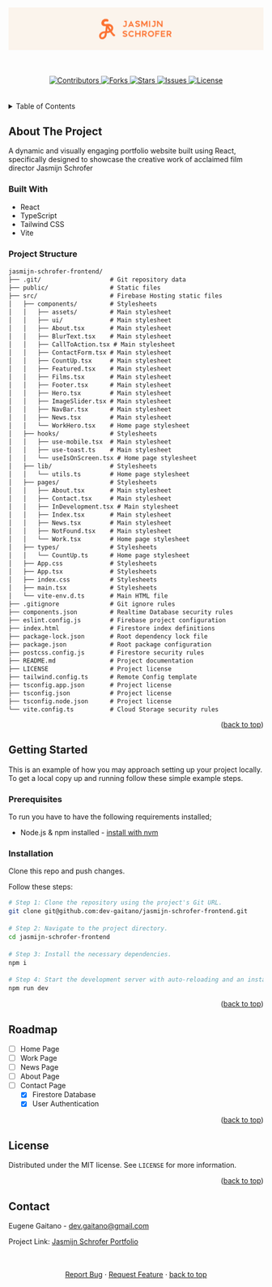 <div align="center">
    <img src="./public/readme-banner.png" alt="banner_img">
</div>

<a id="readme-top"></a>

<br />
<br />

<!-- PROJECT SHIELDS -->
<div align="center">

  <a href="https://github.com/dev-gaitano/firebase-notes-I/graphs/contributors">
    <img src="https://img.shields.io/github/contributors/dev-gaitano/firebase-notes-I.svg?style=for-the-badge" alt="Contributors">
  </a>
  <a href="https://github.com/dev-gaitano/firebase-notes-I/network/members">
    <img src="https://img.shields.io/github/forks/dev-gaitano/firebase-notes-I.svg?style=for-the-badge" alt="Forks">
  </a>
  <a href="https://github.com/dev-gaitano/firebase-notes-I/stargazers">
    <img src="https://img.shields.io/github/stars/dev-gaitano/firebase-notes-I.svg?style=for-the-badge" alt="Stars">
  </a>
  <a href="https://github.com/dev-gaitano/firebase-notes-I/issues">
    <img src="https://img.shields.io/github/issues/dev-gaitano/firebase-notes-I.svg?style=for-the-badge" alt="Issues">
  </a>
  <a href="https://github.com/dev-gaitano/firebase-notes-I/LICENSE">
    <img src="https://img.shields.io/github/license/dev-gaitano/firebase-notes-I.svg?style=for-the-badge" alt="License">
  </a>

</div>

<br />
<br />

<!-- TABLE OF CONTENTS -->
<details>
  <summary>Table of Contents</summary>
  <ol>
    <li>
      <a href="#about-the-project">About The Project</a>
      <ul>
        <li><a href="#built-with">Built With</a></li>
        <li><a href="project-structure">Project Structure</a></li>
      </ul>
    </li>
    <li>
      <a href="#getting-started">Getting Started</a>
      <ul>
        <li><a href="#prerequisites">Prerequisites</a></li>
        <li><a href="#installation">Installation</a></li>
      </ul>
    </li>
    <li><a href="#roadmap">Roadmap</a></li>
    <li><a href="#license">License</a></li>
    <li><a href="#contact">Contact</a></li>
  </ol>
</details>

<!-- ABOUT THE PROJECT -->
## About The Project

A dynamic and visually engaging portfolio website built using React, specifically designed to showcase the creative work of acclaimed film director Jasmijn Schrofer

### Built With

- React
- TypeScript
- Tailwind CSS
- Vite

### Project Structure

```
jasmijn-schrofer-frontend/
├── .git/                   # Git repository data
├── public/                 # Static files
├── src/                    # Firebase Hosting static files
│   ├── components/         # Stylesheets
│   │   ├── assets/         # Main stylesheet 
│   │   ├── ui/             # Main stylesheet 
│   │   ├── About.tsx       # Main stylesheet 
│   │   ├── BlurText.tsx    # Main stylesheet 
│   │   ├── CallToAction.tsx # Main stylesheet 
│   │   ├── ContactForm.tsx # Main stylesheet 
│   │   ├── CountUp.tsx     # Main stylesheet 
│   │   ├── Featured.tsx    # Main stylesheet 
│   │   ├── Films.tsx       # Main stylesheet 
│   │   ├── Footer.tsx      # Main stylesheet 
│   │   ├── Hero.tsx        # Main stylesheet 
│   │   ├── ImageSlider.tsx # Main stylesheet 
│   │   ├── NavBar.tsx      # Main stylesheet 
│   │   ├── News.tsx        # Main stylesheet 
│   │   └── WorkHero.tsx    # Home page stylesheet
│   ├── hooks/              # Stylesheets
│   │   ├── use-mobile.tsx  # Main stylesheet 
│   │   ├── use-toast.ts    # Main stylesheet 
│   │   └── useIsOnScreen.tsx # Home page stylesheet
│   ├── lib/                # Stylesheets
│   │   └── utils.ts        # Home page stylesheet
│   ├── pages/              # Stylesheets
│   │   ├── About.tsx       # Main stylesheet 
│   │   ├── Contact.tsx     # Main stylesheet 
│   │   ├── InDevelopment.tsx # Main stylesheet 
│   │   ├── Index.tsx       # Main stylesheet 
│   │   ├── News.tsx        # Main stylesheet 
│   │   ├── NotFound.tsx    # Main stylesheet 
│   │   └── Work.tsx        # Home page stylesheet
│   ├── types/              # Stylesheets
│   │   └── CountUp.ts      # Home page stylesheet
│   ├── App.css             # Stylesheets
│   ├── App.tsx             # Stylesheets
│   ├── index.css           # Stylesheets
│   ├── main.tsx            # Stylesheets
│   └── vite-env.d.ts       # Main HTML file
├── .gitignore              # Git ignore rules
├── components.json         # Realtime Database security rules
├── eslint.config.js        # Firebase project configuration
├── index.html              # Firestore index definitions
├── package-lock.json       # Root dependency lock file
├── package.json            # Root package configuration
├── postcss.config.js       # Firestore security rules
├── README.md               # Project documentation
├── LICENSE                 # Project license
├── tailwind.config.ts      # Remote Config template
├── tsconfig.app.json       # Project license
├── tsconfig.json           # Project license
├── tsconfig.node.json      # Project license
└── vite.config.ts          # Cloud Storage security rules
```

<p align="right">(<a href="#readme-top">back to top</a>)</p>

<!-- GETTING STARTED -->
## Getting Started

This is an example of how you may approach setting up your project locally.
To get a local copy up and running follow these simple example steps.

### Prerequisites

To run you have to have the following requirements installed;

* Node.js & npm installed - [install with nvm](https://github.com/nvm-sh/nvm#installing-and-updating)

### Installation

Clone this repo and push changes. 

Follow these steps:

```sh
# Step 1: Clone the repository using the project's Git URL.
git clone git@github.com:dev-gaitano/jasmijn-schrofer-frontend.git

# Step 2: Navigate to the project directory.
cd jasmijn-schrofer-frontend

# Step 3: Install the necessary dependencies.
npm i

# Step 4: Start the development server with auto-reloading and an instant preview.
npm run dev
```


<p align="right">(<a href="#readme-top">back to top</a>)</p>

<!-- ROADMAP -->
## Roadmap

- [ ] Home Page
- [ ] Work Page
- [ ] News Page
- [ ] About Page
- [ ] Contact Page
    - [x] Firestore Database
    - [x] User Authentication

<p align="right">(<a href="#readme-top">back to top</a>)</p>

<!-- LICENSE -->
## License

Distributed under the MIT license. See `LICENSE` for more information.

<p align="right">(<a href="#readme-top">back to top</a>)</p>

<!-- CONTACT -->
## Contact

Eugene Gaitano - dev.gaitano@gmail.com

Project Link:
[Jasmijn Schrofer Portfolio](https://jasmijnschrofer.netlify.app/)

<br />
<br />

<div align="center">
    <a href="https://github.com/dev-gaitano/firebase-notes-I /issues/new?labels=bug&template=bug-report---.md">Report Bug</a>
    &middot;
    <a href="https://github.com/dev-gaitano/firebase-notes-I/issues/new?labels=enhancement&template=feature-request---.md">Request Feature</a>
    &middot;
    <a href="#readme-top">back to top</a>
</div>

<!-- https://www.markdownguide.org/basic-syntax/#reference-style-links -->
[contributors-shield]: https://img.shields.io/github/contributors/dev-gaitano/firebase-notes-I.svg?style=for-the-badge
[contributors-url]: https://github.com/dev-gaitano/firebase-notes-I/graphs/contributors
[forks-shield]: https://img.shields.io/github/forks/dev-gaitano/firebase-notes-I.svg?style=for-the-badge
[forks-url]: https://github.com/dev-gaitano/firebase-notes-I/network/members
[stars-shield]: https://img.shields.io/github/stars/dev-gaitano/firebase-notes-I.svg?style=for-the-badge
[stars-url]: https://github.com/dev-gaitano/firebase-notes-I/stargazers
[issues-shield]: https://img.shields.io/github/issues/dev-gaitano/firebase-notes-I.svg?style=for-the-badge
[issues-url]: https://github.com/dev-gaitano/firebase-notes-I/issues
[license-shield]: https://img.shields.io/github/license/dev-gaitano/firebase-notes-I.svg?style=for-the-badge
[license-url]: https://github.com/dev-gaitano/firebase-notes-I/blob/master/LICENSE
